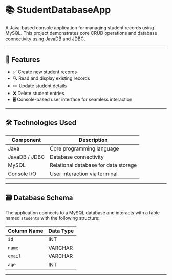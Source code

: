 # 📚 StudentDatabaseApp

A Java-based console application for managing student records using MySQL. This project demonstrates core CRUD operations and database connectivity using JavaDB and JDBC.

---

## 🚀 Features

- ✅ Create new student records
- 🔍 Read and display existing records
- ✏️ Update student details
- ❌ Delete student entries
- 🖥️ Console-based user interface for seamless interaction

---

## 🛠️ Technologies Used

| Component       | Description                          |
|----------------|--------------------------------------|
| Java           | Core programming language            |
| JavaDB / JDBC  | Database connectivity                |
| MySQL          | Relational database for data storage |
| Console I/O    | User interaction via terminal        |

---

## 🗃️ Database Schema

The application connects to a MySQL database and interacts with a table named `students` with the following structure:

| Column Name | Data Type |
|-------------|-----------|
| `id`        | INT       |
| `name`      | VARCHAR   |
| `email`     | VARCHAR   |
| `age`       | INT       |

---


